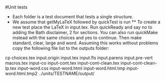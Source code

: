 #Unit tests

* Each folder is a test document that tests a single structure. 
* We assume that getMyLaTeX followed by quickTest is run
** 
To create a new test place the LaTeX in input.tex. Run quickReady and say no to adding the Bath disclaimer, 2 for sections. You can also run quickMake instead with the same choices and yes to continue. Then make standard, clear, large and word. Assuming this works without problems copy the following file list to the outputs folder:

cp choices.tex input.origin input.tex input.fls input.parens input.pre-vert macros.tex input-co input-cont.tex input-cont-clean.tex input-cont-clean-lp.tex input-word.css input-word.html input-word.html.tmp input-word.html.tmp2 ../units/TESTNAME/output/

